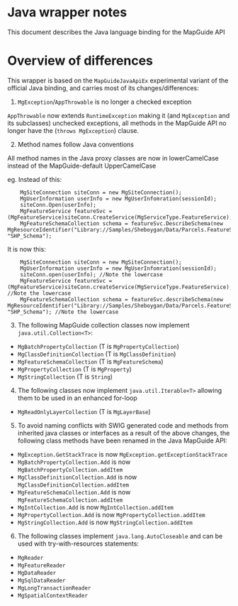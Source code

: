 # Java wrapper notes

This document describes the Java language binding for the MapGuide API

# Overview of differences

This wrapper is based on the `MapGuideJavaApiEx` experimental variant of the official Java binding, and carries most of its changes/differences:

1. `MgException`/`AppThrowable` is no longer a checked exception

`AppThrowable` now extends `RuntimeException` making it (and `MgException` and its subclasses) unchecked exceptions, all methods in the MapGuide API no longer have the (`throws MgException`) clause.

2. Method names follow Java conventions

All method names in the Java proxy classes are now in lowerCamelCase instead of the MapGuide-default UpperCamelCase

 eg. Instead of this:
```
    MgSiteConnection siteConn = new MgSiteConnection();
    MgUserInformation userInfo = new MgUserInfomration(sessionId);
    siteConn.Open(userInfo);
    MgFeatureService featureSvc = (MgFeatureService)siteConn.CreateService(MgServiceType.FeatureService);
    MgFeatureSchemaCollection schema = featureSvc.DescribeSchema(new MgResourceIdentifier("Library://Samples/Sheboygan/Data/Parcels.FeatureSource"), "SHP_Schema");
```
 It is now this:
```
    MgSiteConnection siteConn = new MgSiteConnection();
    MgUserInformation userInfo = new MgUserInfomration(sessionId);
    siteConn.open(userInfo); //Note the lowercase
    MgFeatureService featureSvc = (MgFeatureService)siteConn.createService(MgServiceType.FeatureService); //Note the lowercase
    MgFeatureSchemaCollection schema = featureSvc.describeSchema(new MgResourceIdentifier("Library://Samples/Sheboygan/Data/Parcels.FeatureSource"), "SHP_Schema"); //Note the lowercase
```
3. The following MapGuide collection classes now implement `java.util.Collection<T>`:

 - `MgBatchPropertyCollection` (T is `MgPropertyCollection`)
 - `MgClassDefinitionCollection` (T is `MgClassDefinition`)
 - `MgFeatureSchemaCollection` (T is `MgFeatureSchema`)
 - `MgPropertyCollection` (T is `MgProperty`)
 - `MgStringCollection` (T is `String`)
 
4. The following classes now implement `java.util.Iterable<T>` allowing them to be used in an enhanced for-loop

 - `MgReadOnlyLayerCollection` (T is `MgLayerBase`)

5. To avoid naming conflicts with SWIG generated code and methods from inherited java classes or interfaces as a result of the above changes, the following class methods have been renamed in the Java MapGuide API:

 - `MgException.GetStackTrace`        is now `MgException.getExceptionStackTrace`
 - `MgBatchPropertyCollection.Add`    is now `MgBatchPropertyCollection.addItem`
 - `MgClassDefinitionCollection.Add`  is now `MgClassDefinitionCollection.addItem`
 - `MgFeatureSchemaCollection.Add`    is now `MgFeatureSchemaCollection.addItem`
 - `MgIntCollection.Add`              is now `MgIntCollection.addItem`
 - `MgPropertyCollection.Add`         is now `MgPropertyCollection.addItem`
 - `MgStringCollection.Add`           is now `MgStringCollection.addItem`

6. The following classes implement `java.lang.AutoCloseable` and can be used with try-with-resources statements:

 - `MgReader`
 - `MgFeatureReader`
 - `MgDataReader`
 - `MgSqlDataReader`
 - `MgLongTransactionReader`
 - `MgSpatialContextReader`
